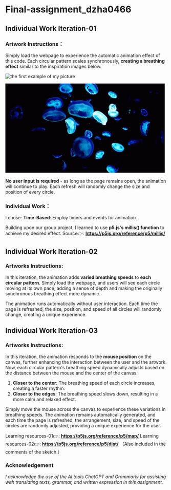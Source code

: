 # Final-assignment_dzha0466
## Individual Work Iteration-01
### Artwork Instructions：
Simply load the webpage to experience the automatic animation effect of this code. Each circular pattern scales synchronously, **creating a breathing effect** similar to the inspiration images below.

![the first example of my picture](/pictures/violet-moon-jellyfish-world-jellyfish-day.gif)

![the second example of my picture](/pictures/jellyfish-bluish.gif)

**No user input is required** - as long as the page remains open, the animation will continue to play. Each refresh will randomly change the size and position of every circle.

### Individual Work：
I chose: **Time-Based**: Employ timers and events for animation.

Building upon our group project, I learned to use **p5.js's millis() function** to achieve my desired effect.
Source👉: **https://p5js.org/reference/p5/millis/**



## Individual Work Iteration-02
### Artworks Instructions: 
In this iteration, the animation adds **varied breathing speeds** to **each circular pattern**. Simply load the webpage, and users will see each circle moving at its own pace, adding a sense of depth and making the originally synchronous breathing effect more dynamic.

The animation runs automatically without user interaction. Each time the page is refreshed, the size, position, and speed of all circles will randomly change, creating a unique experience.

## Individual Work Iteration-03
### Artworks Instructions:
In this iteration, the animation responds to the **mouse position** on the canvas, further enhancing the interaction between the user and the artwork. Now, each circular pattern's breathing speed dynamically adjusts based on the distance between the mouse and the center of the canvas.

1. **Closer to the center**: The breathing speed of each circle increases, creating a faster rhythm.
2. **Closer to the edges**: The breathing speed slows down, resulting in a more calm and relaxed effect.

Simply move the mouse across the canvas to experience these variations in breathing speeds. The animation remains automatically generated, and each time the page is refreshed, the arrangement, size, and speed of the circles are randomly adjusted, providing a unique experience for the user.

Learning resources-01👉: **https://p5js.org/reference/p5/map/**
Learning resources-02👉: **https://p5js.org/reference/p5/dist/**
（Also included in the comments of the sketch.）

### Acknowledgement
*I acknowledge the use of the AI tools ChatGPT and Grammarly for assisting with translating texts, grammar, and written expression in this assignment.* 










